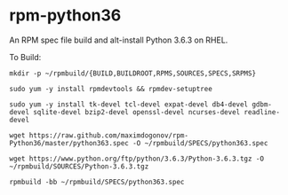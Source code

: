 rpm-python36
============

An RPM spec file build and alt-install Python 3.6.3 on RHEL.

To Build:

`mkdir -p ~/rpmbuild/{BUILD,BUILDROOT,RPMS,SOURCES,SPECS,SRPMS}`

`sudo yum -y install rpmdevtools && rpmdev-setuptree`

`sudo yum -y install tk-devel tcl-devel expat-devel db4-devel gdbm-devel sqlite-devel bzip2-devel openssl-devel ncurses-devel readline-devel`

`wget https://raw.github.com/maximdogonov/rpm-Python36/master/python363.spec -O ~/rpmbuild/SPECS/python363.spec`

`wget https://www.python.org/ftp/python/3.6.3/Python-3.6.3.tgz -O ~/rpmbuild/SOURCES/Python-3.6.3.tgz`

`rpmbuild -bb ~/rpmbuild/SPECS/python363.spec`
